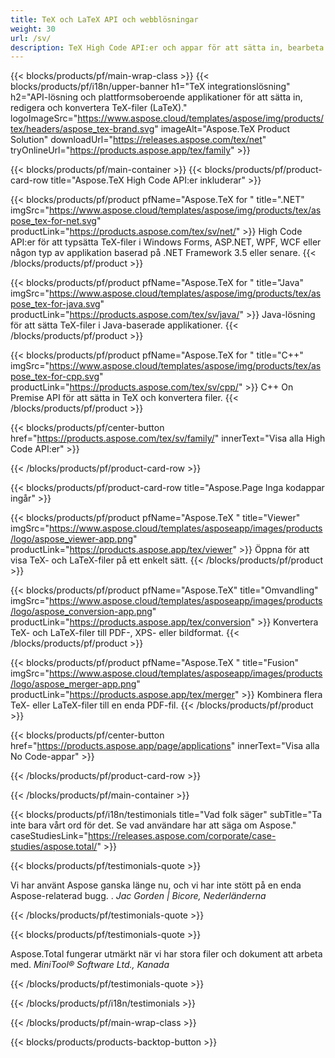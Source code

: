 ```yaml
---
title: TeX och LaTeX API och webblösningar
weight: 30
url: /sv/
description: TeX High Code API:er och appar för att sätta in, bearbeta och konvertera TeX-dokument. Denna lösning stöder även PDF, EPS, SVG och de flesta bildformat som utdataformat.
---
```


{{< blocks/products/pf/main-wrap-class >}}
{{< blocks/products/pf/i18n/upper-banner h1="TeX integrationslösning" h2="API-lösning och plattformsoberoende applikationer för att sätta in, redigera och konvertera TeX-filer (LaTeX)." logoImageSrc="https://www.aspose.cloud/templates/aspose/img/products/tex/headers/aspose_tex-brand.svg" imageAlt="Aspose.TeX Product Solution" downloadUrl="https://releases.aspose.com/tex/net" tryOnlineUrl="https://products.aspose.app/tex/family" >}}

{{< blocks/products/pf/main-container >}}
{{< blocks/products/pf/product-card-row title="Aspose.TeX High Code API:er inkluderar" >}}

{{< blocks/products/pf/product pfName="Aspose.TeX for " title=".NET" imgSrc="https://www.aspose.cloud/templates/aspose/img/products/tex/aspose_tex-for-net.svg" productLink="https://products.aspose.com/tex/sv/net/" >}}
High Code API:er för att typsätta TeX-filer i Windows Forms, ASP.NET, WPF, WCF eller någon typ av applikation baserad på .NET Framework 3.5 eller senare.
{{< /blocks/products/pf/product >}}

{{< blocks/products/pf/product pfName="Aspose.TeX for " title="Java" imgSrc="https://www.aspose.cloud/templates/aspose/img/products/tex/aspose_tex-for-java.svg" productLink="https://products.aspose.com/tex/sv/java/" >}}
Java-lösning för att sätta TeX-filer i Java-baserade applikationer.
{{< /blocks/products/pf/product >}}

{{< blocks/products/pf/product pfName="Aspose.TeX for " title="C++" imgSrc="https://www.aspose.cloud/templates/aspose/img/products/tex/aspose_tex-for-cpp.svg" productLink="https://products.aspose.com/tex/sv/cpp/" >}}
C++ On Premise API för att sätta in TeX och konvertera filer.
{{< /blocks/products/pf/product >}}

{{< blocks/products/pf/center-button href="https://products.aspose.com/tex/sv/family/" innerText="Visa alla High Code API:er" >}}

{{< /blocks/products/pf/product-card-row >}}

{{< blocks/products/pf/product-card-row title="Aspose.Page Inga kodappar ingår" >}}

{{< blocks/products/pf/product pfName="Aspose.TeX " title="Viewer" imgSrc="https://www.aspose.cloud/templates/asposeapp/images/products/logo/aspose_viewer-app.png" productLink="https://products.aspose.app/tex/viewer" >}}
Öppna för att visa TeX- och LaTeX-filer på ett enkelt sätt.
{{< /blocks/products/pf/product >}}

{{< blocks/products/pf/product pfName="Aspose.TeX" title="Omvandling" imgSrc="https://www.aspose.cloud/templates/asposeapp/images/products/logo/aspose_conversion-app.png" productLink="https://products.aspose.app/tex/conversion" >}}
Konvertera TeX- och LaTeX-filer till PDF-, XPS- eller bildformat.
{{< /blocks/products/pf/product >}}

{{< blocks/products/pf/product pfName="Aspose.TeX " title="Fusion" imgSrc="https://www.aspose.cloud/templates/asposeapp/images/products/logo/aspose_merger-app.png" productLink="https://products.aspose.app/tex/merger" >}}
Kombinera flera TeX- eller LaTeX-filer till en enda PDF-fil.
{{< /blocks/products/pf/product >}}

{{< blocks/products/pf/center-button href="https://products.aspose.app/page/applications" innerText="Visa alla No Code-appar" >}}

{{< /blocks/products/pf/product-card-row >}}

{{< /blocks/products/pf/main-container >}}

{{< blocks/products/pf/i18n/testimonials title="Vad folk säger" subTitle="Ta inte bara vårt ord för det. Se vad användare har att säga om Aspose." caseStudiesLink="https://releases.aspose.com/corporate/case-studies/aspose.total/" >}}

{{< blocks/products/pf/testimonials-quote >}}
<p class="first">
 Vi har använt Aspose ganska länge nu, och vi har inte stött på en enda Aspose-relaterad bugg. .
 <em>
  Jac Gorden | Bicore, Nederländerna
 </em>
</p>

{{< /blocks/products/pf/testimonials-quote >}}

{{< blocks/products/pf/testimonials-quote >}}
<p class="second">
 Aspose.Total fungerar utmärkt när vi har stora filer och dokument att arbeta med.
 <em>
  MiniTool® Software Ltd., Kanada
 </em>
</p>

{{< /blocks/products/pf/testimonials-quote >}}

{{< /blocks/products/pf/i18n/testimonials >}}

{{< /blocks/products/pf/main-wrap-class >}}

{{< blocks/products/products-backtop-button >}}